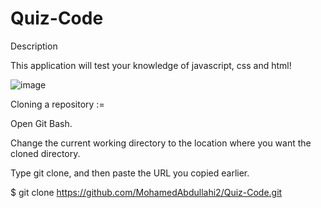 # Quiz-Code

Description



This application will test your knowledge of javascript, css and html!








![image](https://user-images.githubusercontent.com/118404373/207992326-59b5ccf5-0b7a-4d3a-942c-4415f625bfd8.png)

  
  
  
Cloning a repository :=  
  
Open Git Bash.

Change the current working directory to the location where you want the cloned directory.

Type git clone, and then paste the URL you copied earlier.

$ git clone  https://github.com/MohamedAbdullahi2/Quiz-Code.git


